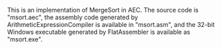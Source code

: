 This is an implementation of MergeSort in AEC. The source code is "msort.aec", the assembly code generated by ArithmeticExpressionCompiler is available in "msort.asm", and the 32-bit Windows executable generated by FlatAssembler is available as "msort.exe".
